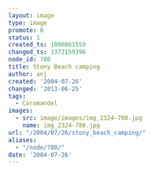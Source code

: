 ```yaml
---
layout: image
type: image
promote: 0
status: 1
created_ts: 1090861559
changed_ts: 1372159396
node_id: 780
title: Stony Beach camping
author: anj
created: '2004-07-26'
changed: '2013-06-25'
tags:
  - Coromandel
images:
  - src: image/images/img_2324-780.jpg
    name: img_2324-780.jpg
url: "/2004/07/26/stony_beach_camping/"
aliases:
  - "/node/780/"
date: '2004-07-26'
---
```


